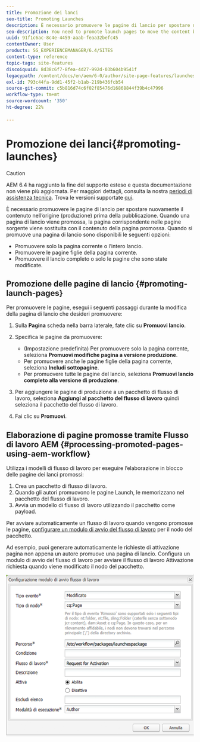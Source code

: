 ```yaml
---
title: Promozione dei lanci
seo-title: Promoting Launches
description: È necessario promuovere le pagine di lancio per spostare nuovamente il contenuto nell’origine (produzione) prima della pubblicazione. Quando una pagina di lancio viene promossa, la pagina corrispondente nelle pagine sorgente viene sostituita con il contenuto della pagina promossa.
seo-description: You need to promote launch pages to move the content back into the source (production) before publishing. When a launch page is promoted, the corresponding page of the source pages is replaced with the content of the promoted page.
uuid: 91f1c6ac-8c4e-4459-aaab-feaa32befc45
contentOwner: User
products: SG_EXPERIENCEMANAGER/6.4/SITES
content-type: reference
topic-tags: site-features
discoiquuid: 8d38c6f7-8fea-4d27-992d-03b604b9541f
legacypath: /content/docs/en/aem/6-0/author/site-page-features/launches
exl-id: 793c44fa-9dd1-45f2-b1ab-219b436fcb54
source-git-commit: c5b816d74c6f02f85476d16868844f39b4c47996
workflow-type: tm+mt
source-wordcount: '350'
ht-degree: 22%

---
```


# Promozione dei lanci{#promoting-launches}

>[!CAUTION]
>
>AEM 6.4 ha raggiunto la fine del supporto esteso e questa documentazione non viene più aggiornata. Per maggiori dettagli, consulta la nostra [periodi di assistenza tecnica](https://helpx.adobe.com/it/support/programs/eol-matrix.html). Trova le versioni supportate [qui](https://experienceleague.adobe.com/docs/).

È necessario promuovere le pagine di lancio per spostare nuovamente il contenuto nell’origine (produzione) prima della pubblicazione. Quando una pagina di lancio viene promossa, la pagina corrispondente nelle pagine sorgente viene sostituita con il contenuto della pagina promossa. Quando si promuove una pagina di lancio sono disponibili le seguenti opzioni:

* Promuovere solo la pagina corrente o l’intero lancio.
* Promuovere le pagine figlie della pagina corrente.
* Promuovere il lancio completo o solo le pagine che sono state modificate.

## Promozione delle pagine di lancio {#promoting-launch-pages}

Per promuovere le pagine, esegui i seguenti passaggi durante la modifica della pagina di lancio che desideri promuovere:

1. Sulla **Pagina** scheda nella barra laterale, fate clic su **Promuovi lancio**.
1. Specifica le pagine da promuovere:

   * (Impostazione predefinita) Per promuovere solo la pagina corrente, seleziona **Promuovi modifiche pagina a versione produzione**.
   * Per promuovere anche le pagine figlie della pagina corrente, seleziona **Includi sottopagine**.
   * Per promuovere tutte le pagine del lancio, seleziona **Promuovi lancio completo alla versione di produzione**.

1. Per aggiungere le pagine di produzione a un pacchetto di flusso di lavoro, seleziona **Aggiungi al pacchetto del flusso di lavoro** quindi seleziona il pacchetto del flusso di lavoro.
1. Fai clic su **Promuovi**.

## Elaborazione di pagine promosse tramite Flusso di lavoro AEM {#processing-promoted-pages-using-aem-workflow}

Utilizza i modelli di flusso di lavoro per eseguire l’elaborazione in blocco delle pagine dei lanci promossi:

1. Crea un pacchetto di flusso di lavoro.
1. Quando gli autori promuovono le pagine Launch, le memorizzano nel pacchetto del flusso di lavoro.
1. Avvia un modello di flusso di lavoro utilizzando il pacchetto come payload.

Per avviare automaticamente un flusso di lavoro quando vengono promosse le pagine, [configurare un modulo di avvio del flusso di lavoro](/help/sites-administering/workflows-starting.md#workflows-launchers) per il nodo del pacchetto.

Ad esempio, puoi generare automaticamente le richieste di attivazione pagina non appena un autore promuove una pagina di lancio. Configura un modulo di avvio del flusso di lavoro per avviare il flusso di lavoro Attivazione richiesta quando viene modificato il nodo del pacchetto.

![chlimage_1-136](assets/chlimage_1-136.png)
